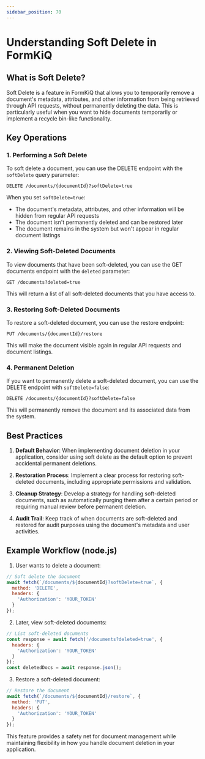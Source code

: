 ```yaml
---
sidebar_position: 70
---
```


# Understanding Soft Delete in FormKiQ

## What is Soft Delete?
Soft Delete is a feature in FormKiQ that allows you to temporarily remove a document's metadata, attributes, and other information from being retrieved through API requests, without permanently deleting the data. This is particularly useful when you want to hide documents temporarily or implement a recycle bin-like functionality.

## Key Operations

### 1. Performing a Soft Delete
To soft delete a document, you can use the DELETE endpoint with the `softDelete` query parameter:

```http
DELETE /documents/{documentId}?softDelete=true
```

When you set `softDelete=true`:
- The document's metadata, attributes, and other information will be hidden from regular API requests
- The document isn't permanently deleted and can be restored later
- The document remains in the system but won't appear in regular document listings

### 2. Viewing Soft-Deleted Documents
To view documents that have been soft-deleted, you can use the GET documents endpoint with the `deleted` parameter:

```http
GET /documents?deleted=true
```

This will return a list of all soft-deleted documents that you have access to.

### 3. Restoring Soft-Deleted Documents
To restore a soft-deleted document, you can use the restore endpoint:

```http
PUT /documents/{documentId}/restore
```

This will make the document visible again in regular API requests and document listings.

### 4. Permanent Deletion
If you want to permanently delete a soft-deleted document, you can use the DELETE endpoint with `softDelete=false`:

```http
DELETE /documents/{documentId}?softDelete=false
```

This will permanently remove the document and its associated data from the system.

## Best Practices

1. **Default Behavior**: When implementing document deletion in your application, consider using soft delete as the default option to prevent accidental permanent deletions.

2. **Restoration Process**: Implement a clear process for restoring soft-deleted documents, including appropriate permissions and validation.

3. **Cleanup Strategy**: Develop a strategy for handling soft-deleted documents, such as automatically purging them after a certain period or requiring manual review before permanent deletion.

4. **Audit Trail**: Keep track of when documents are soft-deleted and restored for audit purposes using the document's metadata and user activities.

## Example Workflow (node.js)

1. User wants to delete a document:
```javascript
// Soft delete the document
await fetch(`/documents/${documentId}?softDelete=true`, {
  method: 'DELETE',
  headers: {
    'Authorization': 'YOUR_TOKEN'
  }
});
```

2. Later, view soft-deleted documents:
```javascript
// List soft-deleted documents
const response = await fetch('/documents?deleted=true', {
  headers: {
    'Authorization': 'YOUR_TOKEN'
  }
});
const deletedDocs = await response.json();
```

3. Restore a soft-deleted document:
```javascript
// Restore the document
await fetch(`/documents/${documentId}/restore`, {
  method: 'PUT',
  headers: {
    'Authorization': 'YOUR_TOKEN'
  }
});
```

This feature provides a safety net for document management while maintaining flexibility in how you handle document deletion in your application.